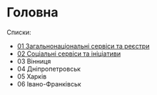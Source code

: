 # Головна

Списки:

* [01 Загальнонаціональні сервіси та реєстри](https://github.com/DevRainSolutions/KyivSmartCity/wiki/government)
* [02 Соціальні сервіси та ініціативи](https://github.com/DevRainSolutions/KyivSmartCity/wiki/social)
* 03 Вінниця
* 04 Дніпропетровськ
* 05 Харків
* 06 Івано-Франківськ